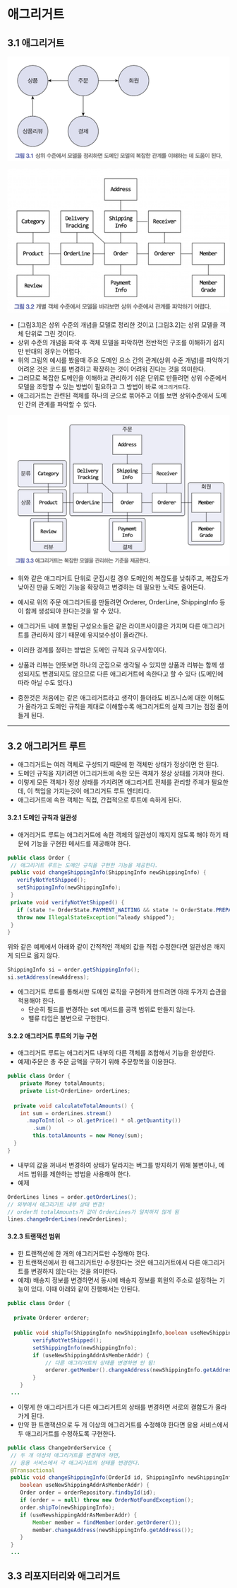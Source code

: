 # 애그리거트

## 3.1 애그리거트

![image-20230222230324380](image-20230222230324380.png)

![image-20230222230338970](image-20230222230338970.png)

* [그림3.1]은 상위 수준의 개념을 모델로 정리한 것이고 [그림3.2]는 상위 모델을 객체 단위로 그린 것이다.
* 상위 수준의 개념을 파악 후 객체 모델을 파악하면 전반적인 구조를 이해하기 쉽지만 반대의 경우는 어렵다.
* 위의 그림의 예시를 봤을때 주요 도메인 요소 간의 관계(상위 수준 개념)를 파악하기 어려운 것은 코드를 변경하고 확장하는 것이 어려워 진다는 것을 의미한다.
* 그러므로 복잡한 도메인을 이해하고 관리하기 쉬운 단위로 만들려면 상위 수준에서 모델을 조망할 수 있는 방법이 필요하고 그 방법이 바로 `애그리거트`다.
* 애그리거트는 관련된 객체를 하나의 군으로 묶어주고 이를 보면 상위수준에서 도메인 간의 관계를 파악할 수 있다.

![image-20230222230905531](image-20230222230905531.png)



* 위와 같은 애그리거트 단위로 군집시킬 경우 도메인의 복잡도를 낮춰주고, 복잡도가 낮아진 만큼 도메인 기능을 확장하고 변경하는 데 필요한 노력도 줄어든다.
* 예시로 위의 주문 애그리거트를 만들려면 Orderer, OrderLine, ShippingInfo 등이 함께 생성되야 한다는것을 알 수 있다.
* 애그리거트 내에 포함된 구성요소들은 같은 라이프사이클은 가지며 다른 애그리거트를 관리하지 않기 때문에 유지보수성이 올라간다.



* 이러한 경계를 정하는 방법은 도메인 규칙과 요구사항이다.
* 상품과 리뷰는 언뜻보면 하나의 군집으로 생각될 수 있지만 상품과 리뷰는 함께 생성되지도 변경되지도 않으므로 다른 애그리거트에 속한다고 할 수 있다 (도메인에 따라 아닐 수도 있다.)
* 중한것은 처음에는 같은 애그리거트라고 생각이 들더라도 비즈니스에 대한 이해도가 올라가고 도메인 규칙을 제대로 이해할수록 애그리거트의 실제 크기는 점점 줄어들게 된다.

---



## 3.2 애그리거트 루트

* 애그리거트는 여러 객체로 구성되기 때문에 한 객체만 상태가 정상이면 안 된다.
* 도메인 규칙을 지키려면 어그리거트에 속한 모든 객체가 정상 상태를 가져야 한다.
* 이렇게 모든 객체가 정상 상태를 가지려면 애그리거트 전체를 관리할 주체가 필요한데, 이 책임을 가지는것이 애그리거트 루트 엔티티다.
* 애그리거트에 속한 객체는 직접, 간접적으로 루트에 속하게 된다.



#### 3.2.1 도메인 규칙과 일관성

* 애거리거트 루트는 애그리거트에 속한 객체의 일관성이 꺠지지 않도록 해야 하기 때문에 기능을 구현한 메서드를 제공해야 한다.

```java
public class Order {
 // 애그리거트 루트는 도메인 규칙을 구현한 기능을 제공한다.
 public void changeShippingInfo(ShippingInfo newShippingInfo) {
   verifyNotYetShipped();
   setShippingInfo(newShippingInfo);
 }
 private void verifyNotYetShipped() {
   if (state != OrderState.PAYMENT_WAITING && state != OrderState.PREPARING)
   throw new IllegalStateException(“aleady shipped”);
 }
}

```

위와 같은 예제에서 아래와 같이 간적적인 객체의 값을 직접 수정한다면 일관성은 깨지게 되므로 옳지 않다.

```java
ShippingInfo si = order.getShippingInfo(); 
si.setAddress(newAddress);
```



* 에그리거트 루트를 통해서만 도메인 로직을 구현하게 만드려면 아래 두가지 습관을 적용해야 한다.
  * 단순히 필드를 변경하는 set 메서드를 공객 범위로 만들지 않는다.
  * 밸류 타입은 불변으로 구현한다.



#### 3.2.2 애그리거트 루트의 기능 구현

* 애그리거트 루트는 애그리거트 내부의 다른 객체를 조합해서 기능을 완성한다.
* 예제)주문은 총 주문 금액을 구하기 위해 주문항목을 이용한다.

```java
public class Order {
 	private Money totalAmounts;
 	private List<OrderLine> orderLines;
 
  private void calculateTotalAmounts() {
    int sum = orderLines.stream()
      .mapToInt(ol -> ol.getPrice() * ol.getQuantity())
   		.sum()
 		this.totalAmounts = new Money(sum);
  }
}
```

* 내부의 값을 꺼내서 변경하여 상태가 달라지는 버그를 방지하기 위해 불변이나, 메서드 범위를 제한하는 방법을 사용해야 한다.
* 예제

```java
OrderLines lines = order.getOrderLines();
// 외부에서 애그리거트 내부 상태 변경!
// order의 totalAmounts가 값이 OrderLines가 일치하지 않게 됨
lines.changeOrderLines(newOrderLines);
```





#### 3.2.3 트랜잭션 범위

* 한 트랜잭션에 한 개의 애그리거트만 수정해야 한다. 
* 한 트랜잭션에서 한 애그리거트만 수정한다는 것은 애그리거트에서 다른 애그리거트를 변경하지 않는다는 것을 의미한다.
* 예제) 배송지 정보를 변경하면서 동시에 배송지 정보를 회원의 주소로 설정하는 기능이 있다. 이때 아래와 같이 진행해서는 안된다.

```java
public class Order {
 
  private Orderer orderer;
 
  public void shipTo(ShippingInfo newShippingInfo,boolean useNewShippingAddrAsMemberAddr) {
 		verifyNotYetShipped();
 		setShippingInfo(newShippingInfo);
 		if (useNewShippingAddrAsMemberAddr) {
 			// 다른 애그리거트의 상태를 변경하면 안 됨!
 			orderer.getMember().changeAddress(newShippingInfo.getAddress());
 		}
 	}
 ...
```

* 이렇게 한 애그리거트가 다른 애그리거트의 상태를 변경하면 서로의 결합도가 올라가게 된다.
* 만약 한 트랜잭션으로 두 개 이상의 애그리거트를 수정해야 한다면 응용 서비스에서 두 애그리거트를 수정하도록 구현한다.

```java
public class ChangeOrderService {
 // 두 개 이상의 애그리거트를 변경해야 하면, 
 // 응용 서비스에서 각 애그리거트의 상태를 변경한다.
 @Transactional
 public void changeShippingInfo(OrderId id, ShippingInfo newShippingInfo,
 	boolean useNewShippingAddrAsMemberAddr) {
 	Order order = orderRepository.findbyId(id);
 	if (order = = null) throw new OrderNotFoundException();
 	order.shipTo(newShippingInfo);
 	if (useNewshippingAddrAsMemberAddr) {
 		Member member = findMember(order.getOrderer());
 		member.changeAddress(newShippingInfo.getAddress());
 	}
 }
 ...

```



## 3.3 리포지터리와 애그리거트